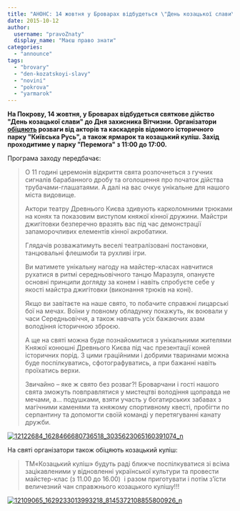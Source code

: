 ```yaml
---
title: "АНОНС: 14 жовтня у Броварах відбудеться \"День козацької слави\""
date: 2015-10-12
author: 
  username: "pravoZnaty"
  display_name: "Маєш право знати"
categories: 
  - "announce"
tags: 
  - "brovary"
  - "den-kozatskoyi-slavy"
  - "novini"
  - "pokrova"
  - "yarmarok"
---
```


**На Покрову, 14 жовтня, у Броварах відбудеться святкове дійство "День козацької слави" до Дня захисника Вітчизни. Організатори [обіцяють](https://www.facebook.com/events/1635409403367973/) розваги від акторів та каскадерів відомого історичного парку "Київська Русь", а також ярмарок та козацький куліш. Захід проходитиме у парку "Перемога" з 11:00 до 17:00.**

Програма заходу передбачає:

> О 11 годині церемонія відкриття свята розпочнеться з гучних сигналів барабанного дробу та оголошення про початок дійства трубачами-глашатаями. А далі на вас очкує унікальне для нашого міста видовище.
> 
> Актори театру Древнього Києва здивують карколомними трюками на конях та показовим виступом княжої кінної дружини. Майстри джигітовки безперечно вразять вас під час демонстрації запаморочливих елементів кінної акробатики.
> 
> Глядачів розважатимуть веселі театралізовані постановки, танцювальні флешмоби та рухливі ігри.
> 
> Ви матимете унікальну нагоду на майстер-класах навчитися рухатися в ритмі середньовічного танцю Маразуля, опануєте основні принципи догляду за конем і навіть спробуєте себе у якості майстра джигітовки (виконання трюків на коні).
> 
> Якщо ви завітаєте на наше свято, то побачите справжні лицарські бої на мечах. Воїни у повному обладунку покажуть, як воювали у часи Середньовіччя, а також навчать усіх бажаючих азам володіння історичною зброєю.
> 
> А ще на святі можна буде познайомитися з унікальними жителями Княжої конюшні Древнього Києва під час презентації коней історичних порід. З цими граційними і добрими тваринами можна буде поспілкуватись, сфотографуватись, а при бажанні навіть проїхатись верхи.
> 
> Звичайно – яке ж свято без розваг?! Броварчани і гості нашого свята зможуть повправлятися у мистецтві володіння щоправда не мечами, а… подушками, взяти участь у богатирських забавах з магічними каменями та княжому спортивному квесті, пробігти по серпантину та допомогти своїй команді у перетягуванні канату дружби.

[![12122684_1628466680736518_3035623065160391074_n](https://mpz.brovary.org/wp-content/uploads/2015/10/12122684_1628466680736518_3035623065160391074_n.jpg)](https://mpz.brovary.org/wp-content/uploads/2015/10/12122684_1628466680736518_3035623065160391074_n.jpg)

На святі організатори також обіцяють козацький куліш:

> ТМ«Козацький куліш» будуть раді ближче поспілкуватися зі всіма зацікавленими у відновленні української культури та провести майстер-клас (з 11.00 до 16.00)  і разом приготувати і потім з’їсти величезний чан справжнього козацького кулішу!!!

[![12109065_1629233013993218_8145372108855800926_n](https://mpz.brovary.org/wp-content/uploads/2015/10/12109065_1629233013993218_8145372108855800926_n.jpg)](https://mpz.brovary.org/wp-content/uploads/2015/10/12109065_1629233013993218_8145372108855800926_n.jpg)
